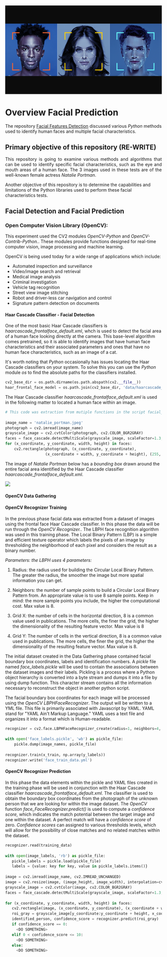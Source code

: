 <p align="center">
  <img src="https://github.com/johnbumgarner/facial_prediction/blob/main/graphic/facial_recognition.png">
</p>

# Overview Facial Prediction

<p align="justify">

The repository [Facial Features Detection](https://github.com/johnbumgarner/facial_features_detection) discussed various <i>Python</i> methods used to identify human faces and multiple facial characteristics.  

</p>

## Primary objective of this repository (RE-WRITE)

<p align="justify">
This repository is going to examine various methods and algorithms that can be used to identify specific facial characteristics, such as the eye and mouth areas of a human face. The 3 images used in these tests are of the well-known female actress <i>Natalie Portman</i>.
  
Another objective of this repository is to determine the capabilities and limitations of the Python libraries used to perform these facial characteristics tests.
</p>

## Facial Detection and Facial Prediction

### Open Computer Vision Library (OpenCV):

<p align="justify">
  
This experiment used the CV2 modules <i>OpenCV-Python</i> and <i>OpenCV-Contrib-Python.</i>. These modules provide functions designed for real-time computer vision, image processing and machine learning. 

OpenCV is being used today for a wide range of applications which include:

- Automated inspection and surveillance
- Video/image search and retrieval
- Medical image analysis
- Criminal investigation
- Vehicle tag recognition
- Street view image stitching
- Robot and driver-less car navigation and control
- Signature pattern detection on documents
</p>

#### Haar Cascade Classifier - Facial Detection

<p align="justify">

One of the most basic Haar Cascade classifiers is <i>haarcascade_frontalface_default.xml</i>, whch is used to detect the facial area of a human face looking directly at the camera. This base-level algorithm comes pretrained, so it is able to identify images that have human face characteristics and their associated parameters and ones that have no human face characteristics, such as an image of a cat. 

It's worth noting that <i>Python</i> occasionally has issues locating the Haar Cascade classifiers on your system.  To solve this you can use the <i>Python</i> module <i>os</i> to find the absolute paths for the classifiers installed.  

```python
cv2_base_dir = os.path.dirname(os.path.abspath(cv2.__file__))
haar_frontal_face_model = os.path.join(cv2_base_dir, 'data/haarcascade_frontalface_default.xml')
```
The Haar Cascade classifier <i>haarcascade_frontalface_default.xml</i> is used in the following matter to located a human face within an image.  

```python
# This code was extraction from mutiple functions in the script facial_features_haar_cascade_classifiers.py

image_name = 'natalie_portman.jpeg'
photograph = cv2.imread(image_name)
grayscale_image = cv2.cvtColor(photograph, cv2.COLOR_BGR2GRAY)
faces = face_cascade.detectMultiScale(grayscale_image, scaleFactor=1.3, minNeighbors=5)
for (x_coordinate, y_coordinate, width, height) in faces:
    cv2.rectangle(photograph, (x_coordinate, y_coordinate),
                  (x_coordinate + width, y_coordinate + height), (255, 0, 255), 2)
```

The image of <i>Natalie Portman</i> below has a <i>bounding box</i> drawn around the entire facial area identified by the Haar Cascade classifier  <i>haarcascade_frontalface_default.xml.</i>

<p align="left">
  <img src="https://github.com/johnbumgarner/facial_detection_prediction-/blob/master/graphic/facial_front_detection.jpg">
</p>

</p>


#### OpenCV Data Gathering




#### OpenCV Recognizer Training
<p align="justify">

In the previous phase facial data was extracted from a dataset of images using the frontal face Haar Cascade classifier.  In this phase the data will be run through the <i>OpenCV Recognizer.</i>. The LBPH face recognition algorithm was used in this training phase.  The Local Binary Pattern (LBP) is a simple and efficient texture operator which labels the pixels of an image by thresholding the neighborhood of each pixel and considers the result as a binary number.

<i>Parameters: the LBPH uses 4 parameters:</i>

1. Radius: the radius used for building the Circular Local Binary Pattern. The greater the radius, the smoother the image but more spatial information you can get.

2. Neighbors: the number of sample points to build a Circular Local Binary Pattern from. An appropriate value is to use 8 sample points. Keep in mind: the more sample points you include, the higher the computational cost. Max value is 8.

3. Grid X: the number of cells in the horizontal direction, 8 is a common value used in publications. The more cells, the finer the grid, the higher the dimensionality of the resulting feature vector. Max value is 8

4. Grid Y: The number of cells in the vertical direction, 8 is a common value used in publications. The more cells, the finer the grid, the higher the dimensionality of the resulting feature vector. Max value is 8.

The initial dataset created in the Data Gathering phase contained facial boundary box coordinates, labels and identification numbers. A <i>pickle</i> file named   <i>face_labels.pickle</i> will be used to contain the associations between the dataset images and their labels. Pickling is a process where a Python object hierarchy is converted into a byte stream and dumps it into a file by using dump function. This character stream contains all the information necessary to reconstruct the object in another python script.   

The facial boundary box coordinates for each image will be processed using the <i>OpenCV LBPHFaceRecognizer</i>. The output will be written to a YML file.  This file is primarily associated with Javascript by YAML.  YAML stand for "YAML Ain't Markup Language." YAML uses a text file and organizes it into a format which is Human-readable. 

```python
recognizer = cv2.face.LBPHFaceRecognizer_create(radius=1, neighbors=4, grid_x=4, grid_y=4)

with open('face_labels.pickle', 'wb') as pickle_file:
    pickle.dump(image_names, pickle_file)
 
recognizer.train(x_train, np.array(y_labels))
recognizer.write('face_train_data.yml')
```
</p>

#### OpenCV Recognizer Prediction
<p align="justify">
  
In this phase the data elements within the pickle and YAML files created in the training phase will be used in conjunction with the Haar Cascade classifier <i>haarcascade_frontalface_default.xml</i>.  The classifier is used to obtain the boundary box coordinates from the photograph of the unknown person that we are looking for within the image dataset. The <i>OpenCV</i> function <i>face_FaceRecognizer.predict()</i> is used to compute a <i>confidence score,</i> which indicates the match potential between the target image and one within the dataset. A perfect match will have a <i>confidence score</i> of zero.  <i>Confidence scores</i> can assigned to various thresholds levels, which will allow for the possibility of close matches and no related matches within the dataset.   

```python
recognizer.read(training_data)

with open(image_labels, 'rb') as pickle_file:
   pickle_labels = pickle.load(pickle_file)
   labels = {value: key for key, value in pickle_labels.items()}
   
image = cv2.imread(image_name, cv2.IMREAD_UNCHANGED)
image = cv2.resize(image, (image_height, image_width), interpolation=cv2.INTER_AREA)
grayscale_image = cv2.cvtColor(image, cv2.COLOR_BGR2GRAY)
faces = face_cascade.detectMultiScale(grayscale_image, scaleFactor=1.3, minNeighbors=8, flags=cv2.CASCADE_SCALE_IMAGE)

for (x_coordinate, y_coordinate, width, height) in faces:
   cv2.rectangle(image, (x_coordinate, y_coordinate), (x_coordinate + width, y_coordinate + height), (255, 0, 255), 2)
   roi_gray = grayscale_image[y_coordinate:y_coordinate + height, x_coordinate:x_coordinate + width]
   identified_person, confidence_score = recognizer.predict(roi_gray)
   if confidence_score == 0:
     <DO SOMETHING>
   elif 0 < confidence_score <= 10:
     <DO SOMETHING>
   else:
     <DO SOMETHING>
```
</p>
